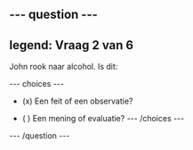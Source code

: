 --- question ---
---
legend: Vraag 2 van 6
---

John rook naar alcohol. Is dit:

--- choices ---
- (x) Een feit of een observatie?

- ( ) Een mening of evaluatie? --- /choices ---

--- /question ---
